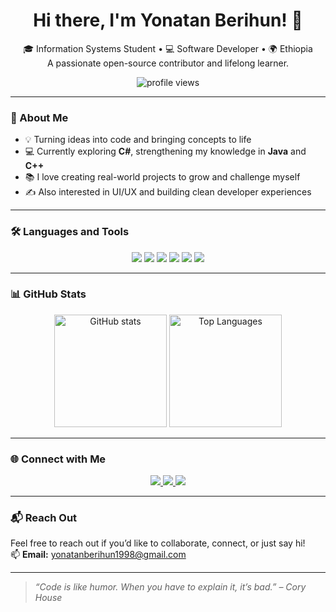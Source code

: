 <!-- README.md -->

<h1 align="center">Hi there, I'm Yonatan Berihun! 👋</h1>

<p align="center">
🎓 Information Systems Student • 💻 Software Developer • 🌍 Ethiopia  
<br />
A passionate open-source contributor and lifelong learner.
</p>

<p align="center">
  <img src="https://komarev.com/ghpvc/?username=Yoni-Berihun&label=Profile%20views&color=0e75b6&style=flat" alt="profile views" />
</p>

---

### 🚀 About Me

- 💡 Turning ideas into code and bringing concepts to life  
- 💻 Currently exploring **C#**, strengthening my knowledge in **Java** and **C++**  
- 📚 I love creating real-world projects to grow and challenge myself  
- ✍️ Also interested in UI/UX and building clean developer experiences

---

### 🛠️ Languages and Tools

<p align="center">
  <img src="https://img.shields.io/badge/Java-ED8B00?style=for-the-badge&logo=java&logoColor=white"/>
  <img src="https://img.shields.io/badge/C++-00599C?style=for-the-badge&logo=c%2b%2b&logoColor=white"/>
  <img src="https://img.shields.io/badge/C%23-239120?style=for-the-badge&logo=c-sharp&logoColor=white"/>
  <img src="https://img.shields.io/badge/Python-3776AB?style=for-the-badge&logo=python&logoColor=white"/>
  <img src="https://img.shields.io/badge/Git-F05032?style=for-the-badge&logo=git&logoColor=white"/>
  <img src="https://img.shields.io/badge/VSCode-007ACC?style=for-the-badge&logo=visual-studio-code&logoColor=white"/>
</p>

---

### 📊 GitHub Stats

<p align="center">
  <img src="https://github-readme-stats.vercel.app/api?username=Yoni-Berihun&show_icons=true&theme=tokyonight" alt="GitHub stats" height="180"/>
  <img src="https://github-readme-stats.vercel.app/api/top-langs/?username=Yoni-Berihun&layout=compact&theme=tokyonight" alt="Top Languages" height="180"/>
</p>

---

### 🌐 Connect with Me

<p align="center">
  <a href="https://www.linkedin.com/in/yonatan-berihun">
    <img src="https://img.shields.io/badge/LinkedIn-0077B5?style=for-the-badge&logo=linkedin&logoColor=white"/>
  </a>
  <a href="https://www.instagram.com/yoni_berihun/">
    <img src="https://img.shields.io/badge/Instagram-E4405F?style=for-the-badge&logo=instagram&logoColor=white"/>
  </a>
  <a href="mailto:yonatanberihun1998@gmail.com">
    <img src="https://img.shields.io/badge/Gmail-D14836?style=for-the-badge&logo=gmail&logoColor=white"/>
  </a>
</p>

---

### 📬 Reach Out

Feel free to reach out if you’d like to collaborate, connect, or just say hi!  
📫 **Email:** [yonatanberihun1998@gmail.com](mailto:yonatanberihun1998@gmail.com)

---

> *“Code is like humor. When you have to explain it, it’s bad.” – Cory House*

